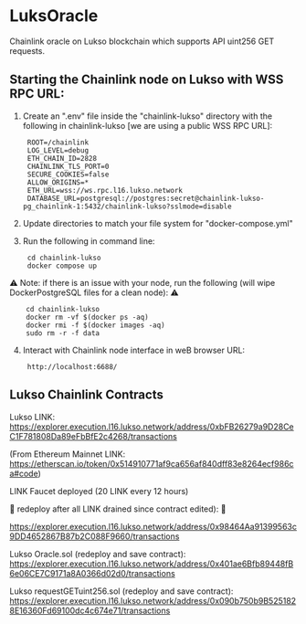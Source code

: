 # LuksOracle

Chainlink oracle on Lukso blockchain which supports API uint256 GET requests.


## Starting the Chainlink node on Lukso with WSS RPC URL:

1. Create an ".env" file inside the "chainlink-lukso" directory with the following in chainlink-lukso [we are using a public WSS RPC URL]:
    
        ROOT=/chainlink
        LOG_LEVEL=debug
        ETH_CHAIN_ID=2828
        CHAINLINK_TLS_PORT=0
        SECURE_COOKIES=false
        ALLOW_ORIGINS=*
        ETH_URL=wss://ws.rpc.l16.lukso.network
        DATABASE_URL=postgresql://postgres:secret@chainlink-lukso-pg_chainlink-1:5432/chainlink-lukso?sslmode=disable

2. Update directories to match your file system for "docker-compose.yml"
3. Run the following in command line:

        cd chainlink-lukso
        docker compose up

:warning: Note: if there is an issue with your node, run the following (will wipe DockerPostgreSQL files for a clean node): :warning:

        cd chainlink-lukso
        docker rm -vf $(docker ps -aq)
        docker rmi -f $(docker images -aq)
        sudo rm -r -f data

4. Interact with Chainlink node interface in weB browser URL:

        http://localhost:6688/

## Lukso Chainlink Contracts

Lukso LINK: https://explorer.execution.l16.lukso.network/address/0xbFB26279a9D28CeC1F781808Da89eFbBfE2c4268/transactions

(From Ethereum Mainnet LINK: https://etherscan.io/token/0x514910771af9ca656af840dff83e8264ecf986ca#code)

LINK Faucet deployed (20 LINK every 12 hours) 

:red_circle: redeploy after all LINK drained since contract edited): :red_circle:

https://explorer.execution.l16.lukso.network/address/0x98464Aa91399563c9DD4652867B87b2C088F9660/transactions

Lukso Oracle.sol (redeploy and save contract): https://explorer.execution.l16.lukso.network/address/0x401ae6Bfb89448fB6e06CE7C9171a8A0366d02d0/transactions

Lukso requestGETuint256.sol (redeploy and save contract): https://explorer.execution.l16.lukso.network/address/0x090b750b9B5251828E16360Fd69100dc4c674e71/transactions
